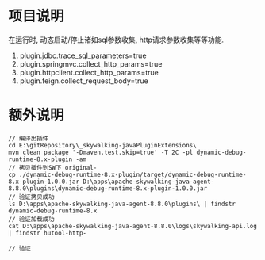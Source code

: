 # 项目说明
在运行时, 动态启动/停止诸如sql参数收集, http请求参数收集等等功能.
1. plugin.jdbc.trace_sql_parameters=true
2. plugin.springmvc.collect_http_params=true
3. plugin.httpclient.collect_http_params=true
4. plugin.feign.collect_request_body=true

# 额外说明


```
// 编译出插件
cd E:\gitRepository\_skywalking-javaPluginExtensions\
mvn clean package '-Dmaven.test.skip=true' -T 2C -pl dynamic-debug-runtime-8.x-plugin -am
// 拷贝插件到SW下 original-
cp ./dynamic-debug-runtime-8.x-plugin/target/dynamic-debug-runtime-8.x-plugin-1.0.0.jar D:\apps\apache-skywalking-java-agent-8.8.0\plugins\dynamic-debug-runtime-8.x-plugin-1.0.0.jar
// 验证拷贝成功
ls D:\apps\apache-skywalking-java-agent-8.8.0\plugins\ | findstr dynamic-debug-runtime-8.x
// 验证加载成功
cat D:\apps\apache-skywalking-java-agent-8.8.0\logs\skywalking-api.log | findstr hutool-http-

// 验证

```